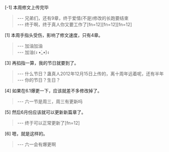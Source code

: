 
[-1] 本周修文上传完毕
>--- 兄弟们，还有9章，终于爱情(不是)修改的长跑要结束<br>
>--- 终于啊，终于真人你又要工作了[fn=12][fn=12][fn=12]<br>

[1] 本周手指头受伤，影响了修文速度，只有4章。
>--- 加油加油<br>
>--- 加油(ง •̀_•́)ง<br>

[3] 再掐指一算，我的节日就要到了。
>--- 什么节日？蛊真人2012年12月15日上传的，离十周年远着呢，还有半年<br>
>--- 你的节日？生日？<br>

[4] 如果在6.1爆更一下，应该就差不多修改掉了。
>--- 六一节是周三，周三有更新吗<br>

[5] 然后6月份应该就可以更新新篇章了。
>--- 终于可以正常更新了[fn=12]<br>

[6] 嗯，就是这样的。
>--- 六一会有爆更啊<br>
